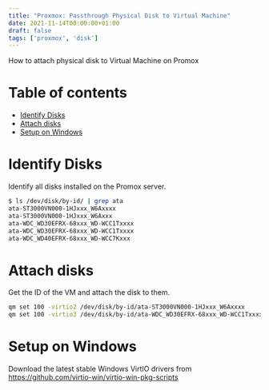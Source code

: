 ```yaml
---
title: "Proxmox: Passthrough Physical Disk to Virtual Machine"
date: 2021-11-14T00:00:00+01:00
draft: false
tags: ['proxmox', 'disk']
---
```


How to attach physical disk to Virtual Machine on Promox

# Table of contents

* [Identify Disks](#identify-disks)
* [Attach disks](#attach-disks)
* [Setup on Windows](#setup-on-windows)

# Identify Disks

Identify all disks installed on the Promox server.

```bash
$ ls /dev/disk/by-id/ | grep ata
ata-ST3000VN000-1HJxxx_W6Axxxx
ata-ST3000VN000-1HJxxx_W6Axxx
ata-WDC_WD30EFRX-68xxx_WD-WCC1Txxxx
ata-WDC_WD30EFRX-68xxx_WD-WCC1Txxxx
ata-WDC_WD40EFRX-68xxx_WD-WCC7Kxxx
```

# Attach disks

Get the ID of the VM and attach the disk to them.

```bash
qm set 100 -virtio2 /dev/disk/by-id/ata-ST3000VN000-1HJxxx_W6Axxxx
qm set 100 -virtio3 /dev/disk/by-id/ata-WDC_WD30EFRX-68xxx_WD-WCC1Txxxx
```

# Setup on Windows

Download the latest stable Windows VirtIO drivers from https://github.com/virtio-win/virtio-win-pkg-scripts
